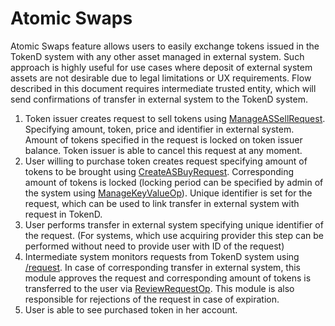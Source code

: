 # Atomic Swaps

Atomic Swaps feature allows users to easily exchange tokens issued in the TokenD system with any other asset managed in external system. Such approach is highly useful for use cases where deposit of external system assets are not desirable due to legal limitations or UX requirements. Flow described in this document requires intermediate trusted entity, which will send confirmations of transfer in external system to the TokenD system.

1. Token issuer creates request to sell tokens using [ManageASSellRequest](tech/sell_as.md). Specifying amount, token, price and identifier in external system. Amount of tokens specified in the request is locked on token issuer balance. Token issuer is able to cancel this request at any moment.
1. User willing to purchase token creates request specifying amount of tokens to be brought using [CreateASBuyRequest](tech/buy_as.md). Corresponding amount of tokens is locked (locking period can be specified by admin of the system using [ManageKeyValueOp](tech/manage_key_value.md)). Unique identifier is set for the request, which can be used to link transfer in external system with request in TokenD.
1. User performs transfer in external system specifying unique identifier of the request. (For systems, which use acquiring provider this step can be performed without need to provide user with ID of the request)
1. Intermediate system monitors requests from TokenD system using [/request](https://tokend.gitlab.io/horizon-docs/#reviewable-requests). In case of corresponding transfer in external system, this module approves the request and corresponding amount of tokens is transferred to the user via [ReviewRequestOp](tech/review_request_op.md). This module is also responsible for rejections of the request in case of expiration.
1. User is able to see purchased token in her account.
